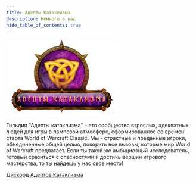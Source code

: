 ```yaml
---
title: Адепты Катаклизма
description: Немного о нас
hide_table_of_contents: true
---
```


<div className="text--center">

<span className="m10_img">

<img src="img/WoW_Adept_Logo.png" width="60%" height="auto"></img>

</span>
</div>

<div className="text--center">

<span className="about_text">

Гильдия "Адепты катаклизма" - это сообщество взрослых, адекватных людей для игры в ламповой атмосфере, сформированное со времен старта World of Warcraft Classic. Мы - страстные и преданные игроки, объединенные общей целью, покорить все вызовы, которые мир World of Warcraft предлагает. Если ты такой же амбициозный исследователь, готовый сразиться с опасностями и достичь вершин игрового мастерства, то ты найдешь у нас свое место!


[Дискорд Адептов Катаклизма](https://discord.com/invite/NPSjpTeWwt)

</span>
</div>
